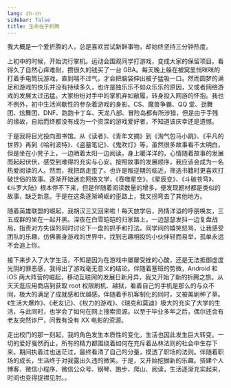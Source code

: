 ```yaml
---
lang: zh-cn
sidebar: false
title: 生命在于折腾
---
```


<!-- # 生命在于折腾 -->

我大概是一个爱折腾的人，总是喜欢尝试新鲜事物，却始终坚持三分钟热度。

上初中的时候，开始流行掌机。运动会围观同学打游戏，变成大家的保留项目。看得久了自然心痒难耐，攒很久的钱买了一台 GBA。每天晚上躲在被窝里悄咪咪的打着手电筒玩游戏，直到喘不过气，才会把脑袋伸出被子猛吸一口。然而圆梦的满足和游戏的快乐并没有持续多久，也许是独乐乐不如众乐乐的原因，又或者网络游戏的发展太过迅猛。大家纷纷对手中的掌机弃如敝履，转身投入网游的怀抱。我也不例外，初中生活间歇性的参杂着游戏的身影。CS、魔兽争霸、QQ 堂、劲舞团、炫舞团、DNF、跑跑卡丁车、天龙八部、冒险岛都有所涉猎，但是由于手残的缘故，自始而终都没有成为一个资深的游戏爱好者，不知道该庆幸还是遗憾。

于是我将目光投向图书馆。从《读者》、《青年文摘》到《淘气包马小跳》、《平凡的世界》再到《哈利波特》、《盗墓笔记》、《鬼吹灯》等，虽然很多故事看不太明白，但是坐在小凳子上，一边晒着太阳一边阅读，身上暖洋洋的，心情随着故事的发展而起起伏伏，感受到难得的充实与心安。按照故事的发展顺序，我应该会成为一名热爱阅读的人。然而，我把路走歪了。也许是叛逆期的临近，筛选书籍时更喜欢打破世俗的故事。逐渐开始迷恋网络文学，《吞噬星空》、《星辰变》、《斗破苍穹》、《斗罗大陆》根本停不下来，但是伴随着阅读数量的增多，便发现题材都是类似的故事，缺乏新意。于是在这条逐渐崎岖的歪路上，我又拐弯去了其他地方。

随着英雄联盟的崛起，我胡汉三又回来啦！每天放学后，热情洋溢的呼朋唤友，三五成群的坐在一起开黑。深夜在白雪皑皑的归家路上，一边瑟瑟发抖一边复盘战局，指责对方失误的同时讨论下一盘的抓手和打法。同学间的嬉笑怒骂，让我感受团队的乐趣，仿佛置身游戏的世界中，找到志趣相投的小伙伴轻而易举，孤单永远不会追上你。

接下来步入了大学生活，不知是因为在游戏中屡屡受挫的心酸，还是无法抵御虚度光阴的罪恶感，我得出了游戏毫无意义的结论。伴随着塞班的势微，Android 和 iOS 两大阵营的崛起，移动互联网的发展日新月异，我又开始了新的折腾之旅。从天天逛应用商店到获取 root 权限刷机、越狱，看着自己的手机是那么的与众不同，极大的满足了成就感和优越感。伴随着手机客制化的同时，又被美剧种了草。《生活大爆炸》、《老友记》、《权力的游戏》、《瑞克和莫迪》极大的充实了大学的生活，与此同时，也学会了如何在网上搜索资源。以至于毕业多年之后，偶尔还会有老友突然诈尸，问我有没有 XX 电影的资源。

走出校门的那一刻起，我的角色发生本质性的变化，生活也因此发生巨大转变。一切的爱好戛然而止，所有的精力都围绕着如何在充斥着丛林法则的社会中生存下来。期间执着过也迷茫过，最终看清了自己的分量，摸透了职场的法则。伴随着职场的成长，生活终于对我露出久违的微笑。于是，又开始挖掘新的乐趣。搭建个人博客、微信小程序、微信公众号、钢琴、跑步、爬山、阅读，生活逐渐充实起来，时间也变得捉襟见肘。。
